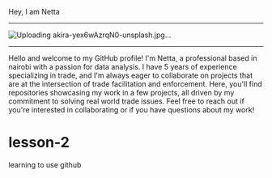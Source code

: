 Hey, I am Netta 
***
![Uploading akira-yex6wAzrqN0-unsplash.jpg…]()

***

Hello and welcome to my GitHub profile! I'm Netta, a professional based in nairobi with a passion for data analysis. I have 5 years of experience specializing in trade, and I'm always eager to collaborate on projects that are at the intersection of trade facilitation and enforcement. Here, you'll find repositories showcasing my work in a few projects, all driven by my commitment to solving real world trade issues. Feel free to reach out if you're interested in collaborating or if you have questions about my work!



# lesson-2
learning to use github
